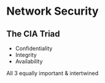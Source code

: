 # Network Security

## The CIA Triad

- Confidentiality
- Integrity
- Availability

All 3 equally important & intertwined
